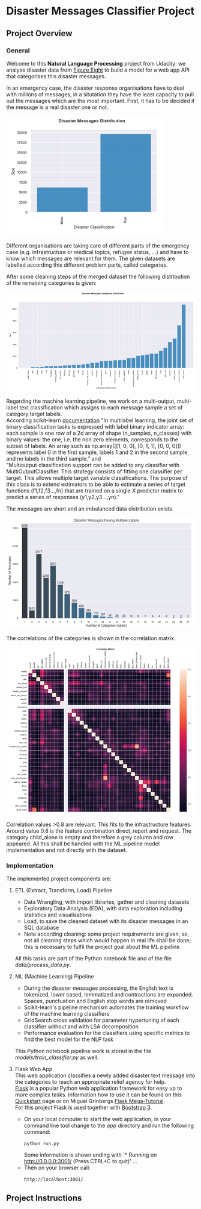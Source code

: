 [//]: # (Image References)

[image1]: ./images/CleanedDataset_disaster_messages_distr.PNG "Disaster Classification:"
[image2]: ./images/CleanedDataset_disaster_messages_categories_distr.PNG "Category Distribution:"
[image3]: ./images/CleanedDataset_disaster_messages_multipleCategoryLabelsDistribution.PNG "Multiple Label Distribution:"
[image4]: ./images/DisasterMessages_categories_correlationMatrix.PNG "Categories Correlation Matrix:"


# Disaster Messages Classifier Project

## Project Overview
### General
Welcome to this **Natural Language Processing** project from Udacity: we analyse disaster data from [Figure Eight](https://www.figure-eight.com/) to build a model for a web app API that categorises this disaster messages.

In an emergency case, the disaster response organisations have to deal with millions of messages, in a situtation they have the least capacity to pull out the messages which are the most important. First, it has to be decided if the message is a real disaster one or not.

![Disaster Classification:][image1]


Different organisations are taking care of different parts of the emergency case (e.g. infrastructure or medical topics, refugee status, ...) and have to know which messages are relevant for them. The given datasets are labelled according this different problem parts, called categories.

After some cleaning steps of the merged dataset the following distribution of the remaining categories is given:

![Category Distribution:][image2]

Regarding the machine learning pipeline, we work on a multi-output, multi-label text classification which assigns to each message sample a set of category target labels.<br>
According scikit-learn [documentation](https://scikit-learn.org/stable/modules/multiclass.html) "In multilabel learning, the joint set of binary classification tasks is expressed with label binary indicator array: each sample is one row of a 2d array of shape (n_samples, n_classes) with binary values: the one, i.e. the non zero elements, corresponds to the subset of labels. An array such as np.array([[1, 0, 0], [0, 1, 1], [0, 0, 0]]) represents label 0 in the first sample, labels 1 and 2 in the second sample, and no labels in the third sample." and<br>
"Multioutput classification support can be added to any classifier with MultiOutputClassifier. This strategy consists of fitting one classifier per target. This allows multiple target variable classifications. The purpose of this class is to extend estimators to be able to estimate a series of target functions (f1,f2,f3…,fn) that are trained on a single X predictor matrix to predict a series of responses (y1,y2,y3…,yn)."

The messages are short and an imbalanced data distribution exists.

![Multiple Label Distribution:][image3]

The correlations of the categories is shown in the correlation matrix.

![Categories Correlation Matrix:][image4]

Correlation values >0.8 are relevant. This fits to the infrastructure features. Around value 0.8 is the feature combination direct_report and request. The category child_alone is empty and therefore a grey column and row appeared. All this shall be handled with the ML pipeline model implementation and not directly with the dataset.

### Implementation
The implemented project components are:
1. ETL (Extract, Transform, Load) Pipeline
   - Data Wrangling, with import libraries, gather and cleaning datasets
   - Exploratory Data Analysis (EDA), with data exploration including statistics and visualisations
   - Load, to save the cleaned dataset with its disaster messages in an SQL database
   - Note according cleaning: some project requirements are given, so, not all cleaning steps which would happen in real life shall be done; this is necessary to fulfil the project goal about the ML pipeline
   
   All this tasks are part of the Python notebook file and of the file <i>data/process_data.py</i>.

2. ML (Machine Learning) Pipeline
   - During the disaster messages processing, the English text is tokenized, lower cased, lemmatized and contractions are expanded. Spaces, punctuation and English stop words are removed
   - Scikit-learn's pipeline mechanism automates the training workflow of the machine learning classifiers
   - GridSearch cross validation for parameter hypertuning of each classifier without and with LSA decomposition
   - Performance evaluation for the classifiers using specific metrics to find the best model for the NLP task
   
   This Python notebook pipeline work is stored in the file <i>models/train_classifier.py</i> as well. 
   
3. Flask Web App<br>
This web application classifies a newly added disaster text message into the categories to reach an appropriate relief agency for help.<br>
[Flask](https://palletsprojects.com/p/flask/) is a popular Python web application framework for easy up to more complex tasks. Information how to use it can be found on this [Quickstart](https://flask.palletsprojects.com/en/1.1.x/quickstart/#static-files) page or on Miguel Grinbergs [Flask Mega-Tutorial](https://blog.miguelgrinberg.com/post/the-flask-mega-tutorial-part-i-hello-world).<br>
For this project Flask is used together with [Bootstrap 3](https://www.w3schools.com/bootstrap/default.asp).

   - On your local computer to start the web application, in your command line tool change to the <i>app</i> directory and run the following command: 
     ```
     python run.py
     ```
     Some information is shown ending with '* Running on http://0.0.0.0:3001/ (Press CTRL+C to quit)' ...
   - Then on your browser call:
     ```
     http://localhost:3001/
     ```

## Project Instructions

